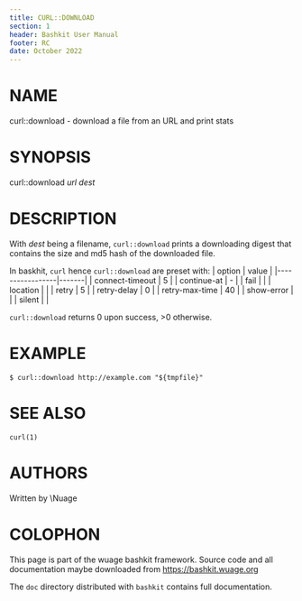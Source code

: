 ```yaml
---
title: CURL::DOWNLOAD
section: 1
header: Bashkit User Manual
footer: RC
date: October 2022
---
```


# NAME

curl::download - download a file from an URL and print stats

# SYNOPSIS

curl::download *url* *dest*

# DESCRIPTION

With *dest* being a filename, `curl::download` prints a downloading digest
that contains the size and md5 hash of the downloaded file.

In baskhit, `curl` hence `curl::download` are preset with:
| option          | value |
|-----------------|-------|
| connect-timeout | 5     |
| continue-at     | -     |
| fail            |       |
| location        |       |
| retry           | 5     |
| retry-delay     | 0     |
| retry-max-time  | 40    |
| show-error      |       |
| silent          |       |

`curl::download` returns 0 upon success, >0 otherwise.

# EXAMPLE

    $ curl::download http://example.com "${tmpfile}"

# SEE ALSO

`curl(1)`

# AUTHORS
Written by \\Nuage

# COLOPHON
This page is part of the wuage bashkit framework. Source code and all
documentation maybe downloaded from <https://bashkit.wuage.org>

The `doc` directory distributed with `bashkit` contains full documentation.
